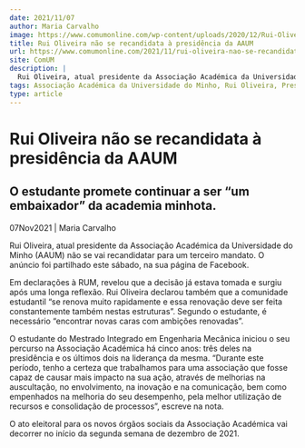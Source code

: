 ```yaml
---
date: 2021/11/07
author: Maria Carvalho
image: https://www.comumonline.com/wp-content/uploads/2020/12/Rui-Oliveira4-1500x1000.jpg
title: Rui Oliveira não se recandidata à presidência da AAUM
url: https://www.comumonline.com/2021/11/rui-oliveira-nao-se-recandidata-a-presidencia-da-aaum/
site: ComUM
description: |
  Rui Oliveira, atual presidente da Associação Académica da Universidade do Minho (AAUM) não se vai recandidatar para um terceiro mandato.
tags: Associação Académica da Universidade do Minho, Rui Oliveira, Presidente da AAUM
type: article
---
```



# Rui Oliveira não se recandidata à presidência da AAUM

## O estudante promete continuar a ser “um embaixador” da academia minhota.

07Nov2021 | Maria Carvalho

Rui Oliveira, atual presidente da Associação Académica da Universidade do Minho (AAUM) não se vai recandidatar para um terceiro mandato. O anúncio foi partilhado este sábado, na sua página de Facebook.

Em declarações à RUM, revelou que a decisão já estava tomada e surgiu após uma longa reflexão. Rui Oliveira declarou também que a comunidade estudantil “se renova muito rapidamente e essa renovação deve ser feita constantemente também nestas estruturas”. Segundo o estudante, é necessário “encontrar novas caras  com ambições renovadas”.

O estudante do Mestrado Integrado em Engenharia Mecânica iniciou o seu percurso na Associação Académica há cinco anos: três deles na presidência e os últimos dois na liderança da mesma. “Durante este período, tenho a certeza que trabalhamos para uma associação que fosse capaz de causar mais impacto na sua ação, através de melhorias na auscultação, no envolvimento, na inovação e na comunicação, bem como empenhados na melhoria do seu desempenho, pela melhor utilização de recursos e consolidação de processos”, escreve na nota.

O ato eleitoral para os novos órgãos sociais da Associação Académica vai decorrer no início da segunda semana de dezembro de 2021.
